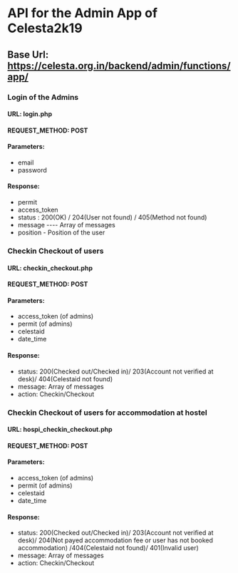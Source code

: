 # API for the Admin App of Celesta2k19
## Base Url: https://celesta.org.in/backend/admin/functions/app/


### Login of the Admins
#### URL: login.php
#### REQUEST_METHOD: POST
#### Parameters:
* email
* password
#### Response:
* permit
* access_token
* status : 200(OK) / 204(User not found) / 405(Method not found)
* message ---- Array of messages
* position - Position of the user

### Checkin Checkout of users
#### URL: checkin_checkout.php
#### REQUEST_METHOD: POST
#### Parameters:
* access_token (of admins)
* permit (of admins)
* celestaid
* date_time
#### Response:
* status: 200(Checked out/Checked in)/ 203(Account not verified at desk)/ 404(Celestaid not found)
* message: Array of messages
* action: Checkin/Checkout

### Checkin Checkout of users for accommodation at hostel
#### URL: hospi_checkin_checkout.php
#### REQUEST_METHOD: POST
#### Parameters:
* access_token (of admins)
* permit (of admins)
* celestaid
* date_time
#### Response:
* status: 200(Checked out/Checked in)/ 203(Account not verified at desk)/ 204(Not payed accommodation fee or user has not booked accommodation) /404(Celestaid not found)/ 401(Invalid user)
* message: Array of messages
* action: Checkin/Checkout